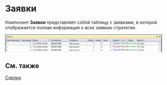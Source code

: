 # Заявки

Компонент **Заявки** представляет собой таблицу с заявками, в которой отображается полная информация о всех заявках стратегии. 

![Designer Applications 00](../images/Designer_Applications_00.png)

## См. также

[Сделки](Designer_Trades.md)

